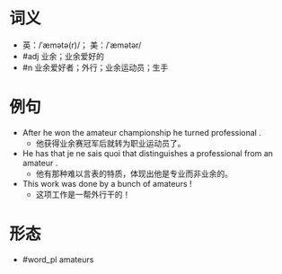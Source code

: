 # 词义
- 英：/ˈæmətə(r)/； 美：/ˈæmətər/
- #adj 业余；业余爱好的
- #n 业余爱好者；外行；业余运动员；生手
# 例句
- After he won the amateur championship he turned professional .
	- 他获得业余赛冠军后就转为职业运动员了。
- He has that je ne sais quoi that distinguishes a professional from an amateur .
	- 他有那种难以言表的特质，体现出他是专业而非业余的。
- This work was done by a bunch of amateurs !
	- 这项工作是一帮外行干的！
# 形态
- #word_pl amateurs
